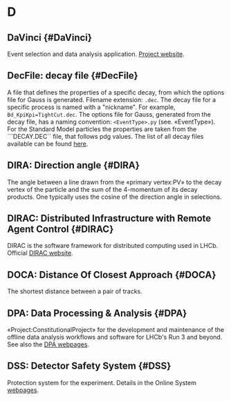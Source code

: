 # D

## DaVinci {#DaVinci}

Event selection and data analysis application. [Project website](http://lhcbdoc.web.cern.ch/lhcbdoc/davinci/).

## DecFile: decay file {#DecFile}

A file that defines the properties of a specific decay, from which the options file for Gauss is generated. Filename extension: ```.dec```. The decay file for a specific process is named with a "nickname". For example, ```Bd_KpiKpi=TightCut.dec```. The options file for Gauss, generated from the decay file, has a naming convention: ```<EventType>.py``` (see. «EventType»).
For the Standard Model particles the properties are taken from the ```DECAY.DEC`` file, that follows pdg values. 
The list of all decay files available can be found [here](http://lhcbdoc.web.cern.ch/lhcbdoc/decfiles/). 

## DIRA: Direction angle {#DIRA}

The angle between a line drawn from the «primary vertex:PV» to the decay vertex of the particle and the sum of the 4-momentum of its decay products.
One typically uses the cosine of the direction angle in selections.

## DIRAC: Distributed Infrastructure with Remote Agent Control {#DIRAC}

DIRAC is the software framework for distributed computing used in LHCb.
Official [DIRAC website](http://diracgrid.org/).

## DOCA: Distance Of Closest Approach {#DOCA}

The shortest distance between a pair of tracks.

## DPA: Data Processing & Analysis {#DPA}

«Project:ConstitutionalProject» for the development and maintenance of the offline data analysis workflows and software
for LHCb's Run 3 and beyond.
See also the [DPA webpages](https://lhcb-dpa.web.cern.ch/).

## DSS: Detector Safety System {#DSS}

Protection system for the experiment.
Details in the Online System [webpages](http://lhcb-comp.web.cern.ch/lhcb-comp/DSS/default.htm).
